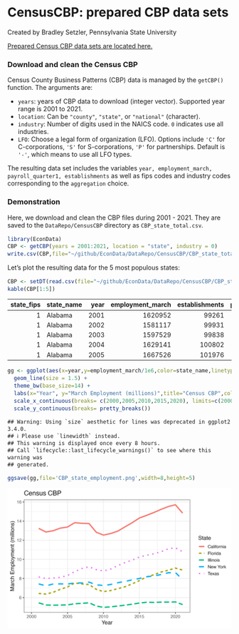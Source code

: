 CensusCBP: prepared CBP data sets
================
Created by Bradley Setzler, Pennsylvania State University

[Prepared Census CBP data sets are located
here.](https://github.com/setzler/EconData/tree/master/DataRepo/CensusCBP/)

### Download and clean the Census CBP

Census County Business Patterns (CBP) data is managed by the `getCBP()`
function. The arguments are:

- `years`: years of CBP data to download (integer vector). Supported
  year range is 2001 to 2021.
- `location`: Can be `"county"`, `"state"`, or `"national"` (character).
- `industry`: Number of digits used in the NAICS code. `0` indicates use
  all industries.
- `LFO`: Choose a legal form of organization (LFO). Options include
  `'C'` for C-corporations, `'S'` for S-corporations, `'P'` for
  partnerships. Default is `'-'`, which means to use all LFO types.

The resulting data set includes the variables
`year, employment_march, payroll_quarter1, establishments` as well as
fips codes and industry codes corresponding to the `aggregation` choice.

### Demonstration

Here, we download and clean the CBP files during 2001 - 2021. They are
saved to the `DataRepo/CensusCBP` directory as `CBP_state_total.csv`.

``` r
library(EconData)
CBP <- getCBP(years = 2001:2021, location = "state", industry = 0) 
write.csv(CBP,file="~/github/EconData/DataRepo/CensusCBP/CBP_state_total.csv", row.names=F)
```

Let’s plot the resulting data for the 5 most populous states:

``` r
CBP <- setDT(read.csv(file="~/github/EconData/DataRepo/CensusCBP/CBP_state_total.csv"))
kable(CBP[1:5])
```

| state_fips | state_name | year | employment_march | establishments | payroll_quarter1 |
|-----------:|:-----------|-----:|-----------------:|---------------:|-----------------:|
|          1 | Alabama    | 2001 |          1620952 |          99261 |      10962678000 |
|          1 | Alabama    | 2002 |          1581117 |          99931 |      11054027000 |
|          1 | Alabama    | 2003 |          1597529 |          99838 |      11453340000 |
|          1 | Alabama    | 2004 |          1629141 |         100802 |      11846970000 |
|          1 | Alabama    | 2005 |          1667526 |         101976 |      12605884000 |

``` r
gg <- ggplot(aes(x=year,y=employment_march/1e6,color=state_name,linetype=state_name),data=CBP[state_name %in% c('California','Florida','Illinois','New York','Texas')]) + 
  geom_line(size = 1.5) +
  theme_bw(base_size=14) + 
  labs(x="Year", y="March Employment (millions)",title="Census CBP",color="State",linetype="State") +
  scale_x_continuous(breaks= c(2000,2005,2010,2015,2020), limits=c(2000,2021)) +
  scale_y_continuous(breaks= pretty_breaks())
```

    ## Warning: Using `size` aesthetic for lines was deprecated in ggplot2 3.4.0.
    ## ℹ Please use `linewidth` instead.
    ## This warning is displayed once every 8 hours.
    ## Call `lifecycle::last_lifecycle_warnings()` to see where this warning was
    ## generated.

``` r
ggsave(gg,file='CBP_state_employment.png',width=8,height=5)
```

![](CBP_state_employment.png)
